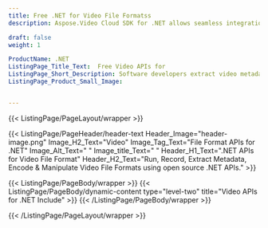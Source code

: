 ```yaml
---
title: Free .NET for Video File Formatss
description: Aspose.Video Cloud SDK for .NET allows seamless integration of cloud video processing & manipulation features into your C# and other .NET cloud-based apps.

draft: false
weight: 1

ProductName: .NET
ListingPage_Title_Text:  Free Video APIs for
ListingPage_Short_Description: Software developers extract video metadata, play, record & manipulate Open source .NET libraries.
ListingPage_Product_Small_Image: 


---
```


{{< ListingPage/PageLayout/wrapper >}}

{{< ListingPage/PageHeader/header-text
Header_Image="header-image.png"
Image_H2_Text="Video"
Image_Tag_Text="File Format APIs for .NET"
Image_Alt_Text=" "
Image_title_Text=" "
Header_H1_Text=".NET APIs for Video File Format"
Header_H2_Text="Run, Record, Extract Metadata, Encode & Manipulate Video File Formats using open source .NET APIs." >}}

{{< ListingPage/PageBody/wrapper >}}
{{< ListingPage/PageBody/dynamic-content type="level-two" title="Video APIs for .NET Include" >}}
{{< /ListingPage/PageBody/wrapper >}}

{{< /ListingPage/PageLayout/wrapper >}}